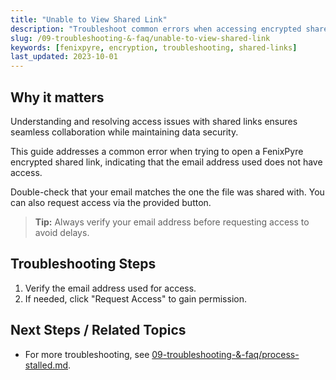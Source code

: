 ```yaml
---
title: "Unable to View Shared Link"
description: "Troubleshoot common errors when accessing encrypted shared links in FenixPyre."
slug: /09-troubleshooting-&-faq/unable-to-view-shared-link
keywords: [fenixpyre, encryption, troubleshooting, shared-links]
last_updated: 2023-10-01
---
```


## Why it matters
Understanding and resolving access issues with shared links ensures seamless collaboration while maintaining data security.

This guide addresses a common error when trying to open a FenixPyre encrypted shared link, indicating that the email address used does not have access.

Double-check that your email matches the one the file was shared with. You can also request access via the provided button.

<!-- IMG:     ./media/09-troubleshooting-&-faq/error-screenshot.png | Alt: Error message for inaccessible shared link -->

> **Tip:** Always verify your email address before requesting access to avoid delays.

## Troubleshooting Steps
1. Verify the email address used for access.
2. If needed, click "Request Access" to gain permission.

## Next Steps / Related Topics
- For more troubleshooting, see [09-troubleshooting-&-faq/process-stalled.md](/09-troubleshooting-&-faq/process-stalled).
